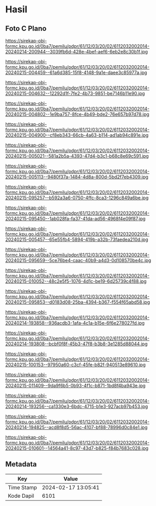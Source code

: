 # Hasil

## Foto C Plano

https://sirekap-obj-formc.kpu.go.id/0ba7/pemilu/pdpr/61/12/03/20/02/6112032002014-20240214-200944--3039fb6d-428e-4bef-aef6-6eb2e8c30b1f.jpg

https://sirekap-obj-formc.kpu.go.id/0ba7/pemilu/pdpr/61/12/03/20/02/6112032002014-20240215-004459--61a6d385-15f8-4148-9a1e-daee3c85977a.jpg

https://sirekap-obj-formc.kpu.go.id/0ba7/pemilu/pdpr/61/12/03/20/02/6112032002014-20240215-004632--12292d1f-7fe2-4b73-9851-be7146b11e90.jpg

https://sirekap-obj-formc.kpu.go.id/0ba7/pemilu/pdpr/61/12/03/20/02/6112032002014-20240215-004802--1e9ba757-8fce-4b49-bde2-76e657b97d78.jpg

https://sirekap-obj-formc.kpu.go.id/0ba7/pemilu/pdpr/61/12/03/20/02/6112032002014-20240215-004900--cf8eb343-66cb-4a63-b114-ad1ab94c891e.jpg

https://sirekap-obj-formc.kpu.go.id/0ba7/pemilu/pdpr/61/12/03/20/02/6112032002014-20240215-005021--581a2b5a-4393-47d4-b3c1-b68c8e69c591.jpg

https://sirekap-obj-formc.kpu.go.id/0ba7/pemilu/pdpr/61/12/03/20/02/6112032002014-20240215-005113--9480f37a-1484-4d8a-800d-5bd2f7eb4309.jpg

https://sirekap-obj-formc.kpu.go.id/0ba7/pemilu/pdpr/61/12/03/20/02/6112032002014-20240215-095257--b592a3a6-0750-4ffc-8ca3-1296c849a6be.jpg

https://sirekap-obj-formc.kpu.go.id/0ba7/pemilu/pdpr/61/12/03/20/02/6112032002014-20240215-095450--1ab028fa-fa37-41da-ad56-4968f4e09f87.jpg

https://sirekap-obj-formc.kpu.go.id/0ba7/pemilu/pdpr/61/12/03/20/02/6112032002014-20240215-005457--65e55fb4-5894-419b-a32b-73faedea210d.jpg

https://sirekap-obj-formc.kpu.go.id/0ba7/pemilu/pdpr/61/12/03/20/02/6112032002014-20240215-095659--5ce76be4-caac-40b9-a4d3-0d108570be4c.jpg

https://sirekap-obj-formc.kpu.go.id/0ba7/pemilu/pdpr/61/12/03/20/02/6112032002014-20240215-010052--48c2e5f5-1076-4d1c-be19-6d25739c4f88.jpg

https://sirekap-obj-formc.kpu.go.id/0ba7/pemilu/pdpr/61/12/03/20/02/6112032002014-20240215-095853--d0183d08-25ba-4394-b367-f554f65abd58.jpg

https://sirekap-obj-formc.kpu.go.id/0ba7/pemilu/pdpr/61/12/03/20/02/6112032002014-20240214-193858--936acdb3-1afa-4c1a-b15e-6f6e278027fd.jpg

https://sirekap-obj-formc.kpu.go.id/0ba7/pemilu/pdpr/61/12/03/20/02/6112032002014-20240214-193808--bcbf0f8f-45b3-47f8-b3b8-3e1285d88044.jpg

https://sirekap-obj-formc.kpu.go.id/0ba7/pemilu/pdpr/61/12/03/20/02/6112032002014-20240215-100153--97950a60-c3cf-45fe-b82f-940513e89610.jpg

https://sirekap-obj-formc.kpu.go.id/0ba7/pemilu/pdpr/61/12/03/20/02/6112032002014-20240215-011409--9da9f6b5-0b93-4f1c-b871-1bd8f4ba943e.jpg

https://sirekap-obj-formc.kpu.go.id/0ba7/pemilu/pdpr/61/12/03/20/02/6112032002014-20240214-193256--ca1330e3-6bdc-4715-b1e3-927acb97b453.jpg

https://sirekap-obj-formc.kpu.go.id/0ba7/pemilu/pdpr/61/12/03/20/02/6112032002014-20240214-194825--acd8f8d5-56ac-4107-bf88-78996d0c84e1.jpg

https://sirekap-obj-formc.kpu.go.id/0ba7/pemilu/pdpr/61/12/03/20/02/6112032002014-20240215-010601--14564a41-8c97-43d7-b825-f84b7683c028.jpg


## Metadata

| Key        | Value               |
| ---------- | ------------------- |
| Time Stamp | 2024-02-17 13:05:41 |
| Kode Dapil | 6101                |



